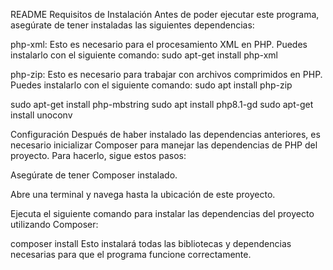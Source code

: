 README
Requisitos de Instalación
Antes de poder ejecutar este programa, asegúrate de tener instaladas las siguientes dependencias:

php-xml: Esto es necesario para el procesamiento XML en PHP. Puedes instalarlo con el siguiente comando:
sudo apt-get install php-xml

php-zip: Esto es necesario para trabajar con archivos comprimidos en PHP. Puedes instalarlo con el siguiente comando:
sudo apt install php-zip

sudo apt-get install php-mbstring
sudo apt install php8.1-gd
sudo apt-get install unoconv

Configuración
Después de haber instalado las dependencias anteriores, es necesario inicializar Composer para manejar las dependencias de PHP del proyecto. Para hacerlo, sigue estos pasos:

Asegúrate de tener Composer instalado.

Abre una terminal y navega hasta la ubicación de este proyecto.

Ejecuta el siguiente comando para instalar las dependencias del proyecto utilizando Composer:

composer install
Esto instalará todas las bibliotecas y dependencias necesarias para que el programa funcione correctamente.
